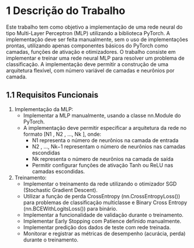 # 1 Descrição do Trabalho

Este trabalho tem como objetivo a implementação de uma rede neural do tipo Multi-Layer Perceptron (MLP) utilizando a biblioteca PyTorch. A implementação deve ser feita manualmente, sem o uso de implementações prontas, utilizando apenas componentes básicos do PyTorch como camadas, funções de ativação e otimizadores. O trabalho consiste em implementar e treinar uma rede neural MLP para resolver um problema de classificação. A implementação deve permitir a construção de uma arquitetura flexı́vel, com número variável de camadas e neurônios por camada.


## 1.1 Requisitos Funcionais

1. Implementação da MLP:
   * Implementar a MLP manualmente, usando a classe nn.Module do PyTorch.
   * A implementação deve permitir especificar a arquitetura da rede no formato [N1 , N2 , ..., Nk ], onde:
     * N1 representa o número de neurônios na camada de entrada
     * N2 , ..., Nk−1 representam o número de neurônios nas camadas escondidas
     * Nk representa o número de neurônios na camada de saı́da
     * Permitir configurar funções de ativação Tanh ou ReLU nas camadas escondidas.
2. Treinamento:
   * Implementar o treinamento da rede utilizando o otimizador SGD (Stochastic Gradient Descent).
   * Utilizar a função de perda CrossEntropy (nn.CrossEntropyLoss()) para problemas de classificação multiclasse e Binary Cross Entropy (nn.BCEWithLogitsLoss()) para binário.
   * Implementar a funcionalidade de validação durante o treinamento.
   * Implementar Early Stopping com Patience definido manualmente.
   * Implementar predição dos dados de teste com rede treinada.
   * Monitorar e registrar as métricas de desempenho (acurácia, perda) durante o treinamento.